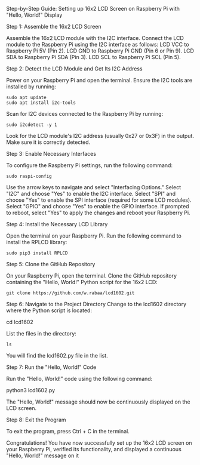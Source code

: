 Step-by-Step Guide: Setting up 16x2 LCD Screen on Raspberry Pi with "Hello, World!" Display

Step 1: Assemble the 16x2 LCD Screen

Assemble the 16x2 LCD module with the I2C interface.
Connect the LCD module to the Raspberry Pi using the I2C interface as follows:
        LCD VCC to Raspberry Pi 5V (Pin 2).
        LCD GND to Raspberry Pi GND (Pin 6 or Pin 9).
        LCD SDA to Raspberry Pi SDA (Pin 3).
        LCD SCL to Raspberry Pi SCL (Pin 5).

Step 2: Detect the LCD Module and Get Its I2C Address

Power on your Raspberry Pi and open the terminal.
Ensure the I2C tools are installed by running:

    sudo apt update
    sudo apt install i2c-tools

 Scan for I2C devices connected to the Raspberry Pi by running:

    sudo i2cdetect -y 1

Look for the LCD module's I2C address (usually 0x27 or 0x3F) in the output. Make sure it is correctly detected.

Step 3: Enable Necessary Interfaces

To configure the Raspberry Pi settings, run the following command:

    sudo raspi-config
    
Use the arrow keys to navigate and select "Interfacing Options."
Select "I2C" and choose "Yes" to enable the I2C interface.
Select "SPI" and choose "Yes" to enable the SPI interface (required for some LCD modules).
Select "GPIO" and choose "Yes" to enable the GPIO interface.
If prompted to reboot, select "Yes" to apply the changes and reboot your Raspberry Pi.

Step 4: Install the Necessary LCD Library

Open the terminal on your Raspberry Pi.
Run the following command to install the RPLCD library:

    sudo pip3 install RPLCD

Step 5: Clone the GitHub Repository

On your Raspberry Pi, open the terminal.
Clone the GitHub repository containing the "Hello, World!" Python script for the 16x2 LCD:

    git clone https://github.com/w.rabaa/lcd1602.git

Step 6: Navigate to the Project Directory
Change to the lcd1602 directory where the Python script is located:

  cd lcd1602

List the files in the directory:

    ls

You will find the lcd1602.py file in the list.

Step 7: Run the "Hello, World!" Code

Run the "Hello, World!" code using the following command:


  python3 lcd1602.py

The "Hello, World!" message should now be continuously displayed on the LCD screen.

Step 8: Exit the Program

To exit the program, press Ctrl + C in the terminal.

Congratulations! You have now successfully set up the 16x2 LCD screen on your Raspberry Pi, verified its functionality, and displayed a continuous "Hello, World!" message on it
